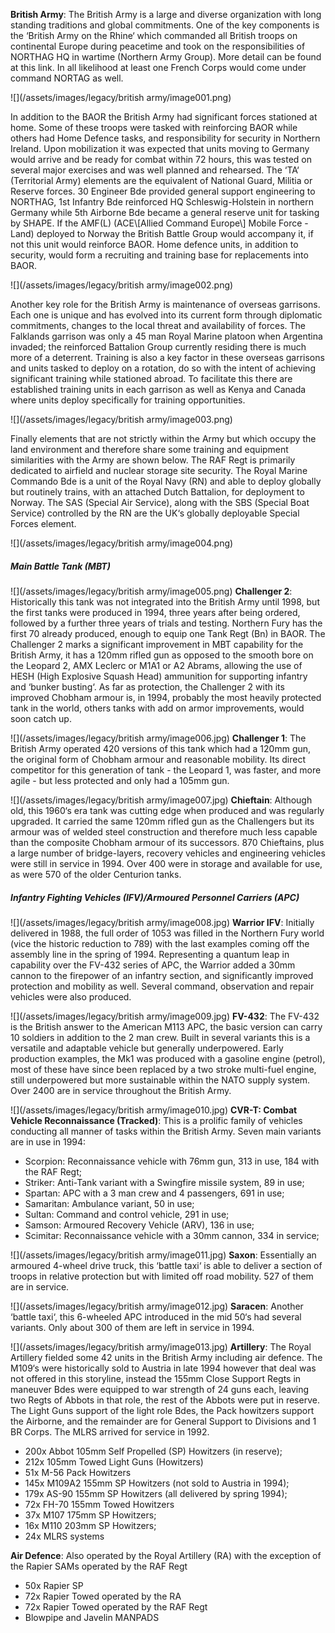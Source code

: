 **British Army**: The British Army is a large and diverse organization with long standing traditions and global commitments. One of the key components is the ‘British Army on the Rhine‘ which commanded all British troops on continental Europe during peacetime and took on the responsibilities of NORTHAG HQ in wartime (Northern Army Group). More detail can be found at this link. In all likelihood at least one French Corps would come under command NORTAG as well.

![](/assets/images/legacy/british army/image001.png)

In addition to the BAOR the British Army had significant forces stationed at home. Some of these troops were tasked with reinforcing BAOR while others had Home Defence tasks, and responsibility for security in Northern Ireland. Upon mobilization it was expected that units moving to Germany would arrive and be ready for combat within 72 hours, this was tested on several major exercises and was well planned and rehearsed. The ‘TA‘ (Territorial Army) elements are the equivalent of National Guard, Militia or Reserve forces. 30 Engineer Bde provided general support engineering to NORTHAG, 1st Infantry Bde reinforced HQ Schleswig-Holstein in northern Germany while 5th Airborne Bde became a general reserve unit for tasking by SHAPE. If the AMF(L) (ACE\\[Allied Command Europe\\] Mobile Force -Land) deployed to Norway the British Battle Group would accompany it, if not this unit would reinforce BAOR. Home defence units, in addition to security, would form a recruiting and training base for replacements into BAOR.

![](/assets/images/legacy/british army/image002.png)

Another key role for the British Army is maintenance of overseas garrisons. Each one is unique and has evolved into its current form through diplomatic commitments, changes to the local threat and availability of forces. The Falklands garrison was only a 45 man Royal Marine platoon when Argentina invaded; the reinforced Battalion Group currently residing there is much more of a deterrent. Training is also a key factor in these overseas garrisons and units tasked to deploy on a rotation, do so with the intent of achieving significant training while stationed abroad. To facilitate this there are established training units in each garrison as well as Kenya and Canada where units deploy specifically for training opportunities.

![](/assets/images/legacy/british army/image003.png)

Finally elements that are not strictly within the Army but which occupy the land environment and therefore share some training and equipment similarities with the Army are shown below. The RAF Regt is primarily dedicated to airfield and nuclear storage site security. The Royal Marine Commando Bde is a unit of the Royal Navy (RN) and able to deploy globally but routinely trains, with an attached Dutch Battalion, for deployment to Norway. The SAS (Special Air Service), along with the SBS (Special Boat Service) controlled by the RN are the UK‘s globally deployable Special Forces element.

![](/assets/images/legacy/british army/image004.png)

##### Main Battle Tank (MBT)

![](/assets/images/legacy/british army/image005.png) **Challenger 2**: Historically this tank was not integrated into the British Army until 1998, but the first tanks were produced in 1994, three years after being ordered, followed by a further three years of trials and testing. Northern Fury has the first 70 already produced, enough to equip one Tank Regt (Bn) in BAOR. The Challenger 2 marks a significant improvement in MBT capability for the British Army, it has a 120mm rifled gun as opposed to the smooth bore on the Leopard 2, AMX Leclerc or M1A1 or A2 Abrams, allowing the use of HESH (High Explosive Squash Head) ammunition for supporting infantry and ‘bunker busting‘. As far as protection, the Challenger 2 with its improved Chobham armour is, in 1994, probably the most heavily protected tank in the world, others tanks with add on armor improvements, would soon catch up.

![](/assets/images/legacy/british army/image006.jpg) **Challenger 1**: The British Army operated 420 versions of this tank which had a 120mm gun, the original form of Chobham armour and reasonable mobility. Its direct competitor for this generation of tank - the Leopard 1, was faster, and more agile - but less protected and only had a 105mm gun.

![](/assets/images/legacy/british army/image007.jpg) **Chieftain**: Although old, this 1960‘s era tank was cutting edge when produced and was regularly upgraded. It carried the same 120mm rifled gun as the Challengers but its armour was of welded steel construction and therefore much less capable than the composite Chobham armour of its successors. 870 Chieftains, plus a large number of bridge-layers, recovery vehicles and engineering vehicles were still in service in 1994. Over 400 were in storage and available for use, as were 570 of the older Centurion tanks.

##### Infantry Fighting Vehicles (IFV)/Armoured Personnel Carriers (APC)

![](/assets/images/legacy/british army/image008.jpg) **Warrior IFV**: Initially delivered in 1988, the full order of 1053 was filled in the Northern Fury world (vice the historic reduction to 789) with the last examples coming off the assembly line in the spring of 1994. Representing a quantum leap in capability over the FV-432 series of APC, the Warrior added a 30mm cannon to the firepower of an infantry section, and significantly improved protection and mobility as well. Several command, observation and repair vehicles were also produced.

![](/assets/images/legacy/british army/image009.jpg) **FV-432**: The FV-432 is the British answer to the American M113 APC, the basic version can carry 10 soldiers in addition to the 2 man crew. Built in several variants this is a versatile and adaptable vehicle but generally underpowered. Early production examples, the Mk1 was produced with a gasoline engine (petrol), most of these have since been replaced by a two stroke multi-fuel engine, still underpowered but more sustainable within the NATO supply system. Over 2400 are in service throughout the British Army.

![](/assets/images/legacy/british army/image010.jpg) **CVR-T: Combat Vehicle Reconnaissance (Tracked)**: This is a prolific family of vehicles conducting all manner of tasks within the British Army. Seven main variants are in use in 1994:

- Scorpion: Reconnaissance vehicle with 76mm gun, 313 in use, 184 with the RAF Regt;
- Striker: Anti-Tank variant with a Swingfire missile system, 89 in use;
- Spartan: APC with a 3 man crew and 4 passengers, 691 in use;
- Samaritan: Ambulance variant, 50 in use;
- Sultan: Command and control vehicle, 291 in use;
- Samson: Armoured Recovery Vehicle (ARV), 136 in use;
- Scimitar: Reconnaissance vehicle with a 30mm cannon, 334 in service;

![](/assets/images/legacy/british army/image011.jpg) **Saxon**: Essentially an armoured 4-wheel drive truck, this ‘battle taxi‘ is able to deliver a section of troops in relative protection but with limited off road mobility. 527 of them are in service.

![](/assets/images/legacy/british army/image012.jpg) **Saracen**: Another ‘battle taxi‘, this 6-wheeled APC introduced in the mid 50‘s had several variants. Only about 300 of them are left in service in 1994.

![](/assets/images/legacy/british army/image013.jpg) **Artillery**: The Royal Artillery fielded some 42 units in the British Army including air defence. The M109‘s were historically sold to Austria in late 1994 however that deal was not offered in this storyline, instead the 155mm Close Support Regts in maneuver Bdes were equipped to war strength of 24 guns each, leaving two Regts of Abbots in that role, the rest of the Abbots were put in reserve. The Light Guns support of the light role Bdes, the Pack howitzers support the Airborne, and the remainder are for General Support to Divisions and 1 BR Corps. The MLRS arrived for service in 1992.

- 200x Abbot 105mm Self Propelled (SP) Howitzers (in reserve);
- 212x 105mm Towed Light Guns (Howitzers)
- 51x M-56 Pack Howitzers
- 145x M109A2 155mm SP Howitzers (not sold to Austria in 1994);
- 179x AS-90 155mm SP Howitzers (all delivered by spring 1994);
- 72x FH-70 155mm Towed Howitzers
- 37x M107 175mm SP Howitzers;
- 16x M110 203mm SP Howitzers;
- 24x MLRS systems

**Air Defence**: Also operated by the Royal Artillery (RA) with the exception of the Rapier SAMs operated by the RAF Regt

- 50x Rapier SP
- 72x Rapier Towed operated by the RA
- 72x Rapier Towed operated by the RAF Regt
- Blowpipe and Javelin MANPADS
